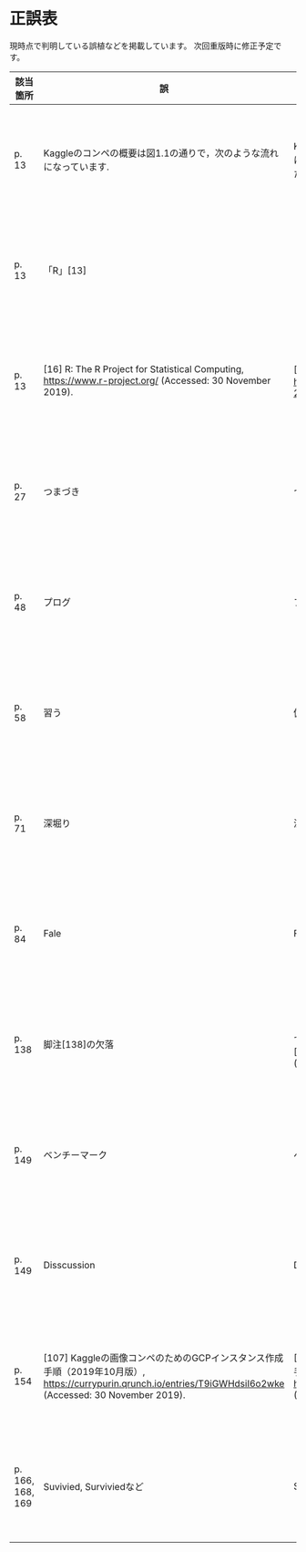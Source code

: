 # 正誤表

現時点で判明している誤植などを掲載しています。
次回重版時に修正予定です。

| 該当箇所 | 誤 | 正 | 対応 |
| -- | -- | -- | -- |
| p. 13 | Kaggleのコンペの概要は図1.1の通りで，次のような流れになっています. | Kaggleのコンペの概要は図1.1の通りで，次のような流れになっています．図1.1は参考文献[16]を参考に作成しました．| 紙版第3刷で対応 |
| p. 13 | 「R」[13] | 「R」 | 紙版第3刷で対応 |
| p. 13 | [16] R: The R Project for Statistical Computing, https://www.r-project.org/ (Accessed: 30 November 2019). | [16] Kaggleで描く成長戦略 〜個人編・組織編〜, https://www2.slideshare.net/HaradaKei/devsumi-2018summer (Accessed: 24 December 2020). | 紙版第3刷で対応 |
| p. 27 | つまづき | つまずき | 紙版第3刷で対応 |
| p. 48 | プログ | ブログ | 紙版第3刷で対応 |
| p. 58 | 習う | 倣う | 紙版第3刷で対応 |
| p. 71 | 深堀り | 深掘り | 紙版第3刷で対応 |
| p. 84 | Fale | Fare | 紙版第3刷で対応 |
| p. 138 | 脚注[138]の欠落 | 「日本語版Wikipediaで事前に学習済のモデル[103]を用いて」<br>[103] ja.text8 https://github.com/Hironsan/ja.text8 (Accessed: 30 November 2019).| 紙版第2刷で対応 |
| p. 149 | ベンチーマーク | ベンチマーク | 紙版第3刷で対応 |
| p. 149 | Disscussion | Discussion | 紙版第3刷で対応 |
| p. 154 | [107] Kaggleの画像コンペのためのGCPインスタンス作成手順（2019年10月版）, https://currypurin.qrunch.io/entries/T9iGWHdsiI6o2wke (Accessed: 30 November 2019). | [107] Kaggleの画像コンペのためのGCPインスタンス作成手順（2019年10月版）, https://www.currypurin.com/entry/2019/10/10/094133 (Accessed: 24 December 2020). | 紙版第3刷で対応 |
| p. 166, 168, 169 | Suvivied, Surviviedなど | Survived | 紙版第3刷で対応 |
